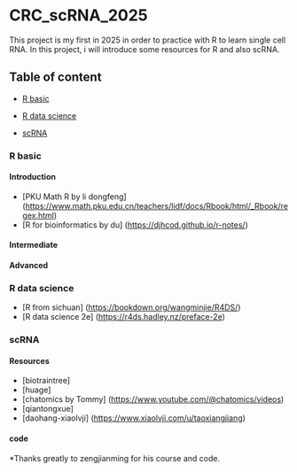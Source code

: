# CRC_scRNA_2025
This project is my first in 2025 in order to practice with R to learn single cell RNA. In this project, i will introduce some resources for R and also scRNA.
## Table of content

- [R basic](#Rbasic)

- [R data science](#Rdatascience)

- [scRNA](#scRNA)

### R basic
#### Introduction
 * [PKU Math R by li dongfeng] (https://www.math.pku.edu.cn/teachers/lidf/docs/Rbook/html/_Rbook/regex.html)
 * [R for bioinformatics by du] (https://djhcod.github.io/r-notes/)
#### Intermediate
#### Advanced

### R data science
 * [R from sichuan] (https://bookdown.org/wangminjie/R4DS/)
 * [R data science 2e] (https://r4ds.hadley.nz/preface-2e)

### scRNA
#### Resources
 * [biotraintree]
 * [huage]
 * [chatomics by Tommy] (https://www.youtube.com/@chatomics/videos)
 * [qiantongxue]
 * [daohang-xiaolvji] (https://www.xiaolvji.com/u/taoxiangjiang)
#### code
 *Thanks greatly to zengjianming for his course and code.
